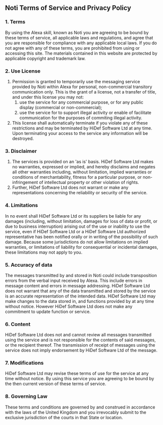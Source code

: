 ## Noti Terms of Service and Privacy Policy

### 1\. Terms

By using the Alexa skill, known as Noti you are agreeing to be bound by these terms of service, all applicable laws and regulations, and agree that you are responsible for compliance with any applicable local laws. If you do not agree with any of these terms, you are prohibited from using or accessing this site. The materials contained in this website are protected by applicable copyright and trademark law.

### 2\. Use License

1.  Permission is granted to temporarily use the messaging service provided by Noti within Alexa for personal, non-commercial transitory communication only. This is the grant of a license, not a transfer of title, and under this license you may not:
    1.  use the service for any commercial purpose, or for any public display (commercial or non-commercial);
    2.  use the service for to support illegal activity or enable of facilitate communication for the purposes of commiting illegal activity.
2.  This license shall automatically terminate if you violate any of these restrictions and may be terminated by HiDef Software Ltd at any time. Upon terminating your access to the service any information will be destroyed.

### 3\. Disclaimer

1.  The services is provided on an 'as is' basis. HiDef Software Ltd makes no warranties, expressed or implied, and hereby disclaims and negates all other warranties including, without limitation, implied warranties or conditions of merchantability, fitness for a particular purpose, or non-infringement of intellectual property or other violation of rights.
2.  Further, HiDef Software Ltd does not warrant or make any representations concerning the reliability or security of the service.

### 4\. Limitations

In no event shall HiDef Software Ltd or its suppliers be liable for any damages (including, without limitation, damages for loss of data or profit, or due to business interruption) arising out of the use or inability to use the service, even if HiDef Software Ltd or a HiDef Software Ltd authorized representative has been notified orally or in writing of the possibility of such damage. Because some jurisdictions do not allow limitations on implied warranties, or limitations of liability for consequential or incidental damages, these limitations may not apply to you.

### 5\. Accuracy of data

The messages transmitted by and stored in Noti could include transposition errors from the verbal input received by Alexa. This include errors in message content and errors in message addressing. HiDef Software Ltd does not warrant that any of the data transmitted and stored by the service is an accurate representation of the intended data. HiDef Software Ltd may make changes to the data stored in, and functions provided by at any time without notice. However HiDef Software Ltd does not make any commitment to update function or service.

### 6\. Content

HiDef Software Ltd does not and cannot review all messages transmitted using the service and is not responsible for the contents of said messages, or the recipient thereof. The transmission of receipt of messages using the service does not imply endorsement by HiDef Software Ltd of the message. 

### 7\. Modifications

HiDef Software Ltd may revise these terms of use for the service at any time without notice. By using this service you are agreeing to be bound by the then current version of these terms of service.

### 8\. Governing Law

These terms and conditions are governed by and construed in accordance with the laws of the United Kingdom and you irrevocably submit to the exclusive jurisdiction of the courts in that State or location.
